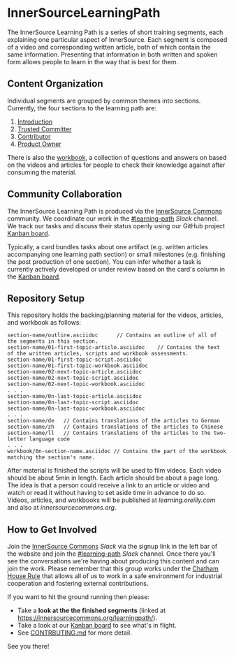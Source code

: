 # InnerSourceLearningPath

The InnerSource Learning Path is a series of short training segments, each explaining one particular aspect of InnerSource.
Each segment is composed of a video and corresponding written article, both of which contain the same information.
Presenting that information in both written and spoken form allows people to learn in the way that is best for them.

## Content Organization

Individual segments are grouped by common themes into sections.
Currently, the four sections to the learning path are:

  1. [Introduction](http://innersourcecommons.org/resources/learningpath/introduction/)
  1. [Trusted Committer](http://innersourcecommons.org/resources/learningpath/trusted-committer/)
  1. [Contributor](http://innersourcecommons.org/resources/learningpath/contributor/)
  1. [Product Owner](http://innersourcecommons.org/resources/learningpath/product-owner/)
 
There is also the [workbook](workbook/), a collection of questions and answers on based on the videos and articles for people to check their knowledge against after consuming the material.

## Community Collaboration

The InnerSource Learning Path is produced via the [InnerSource Commons] community.
We coordinate our work in the [#learning-path] _Slack_ channel.
We track our tasks and discuss their status openly using our GitHub project [Kanban board].

Typically, a card bundles tasks about one artifact (e.g. written articles accompanying one learning path section) or small milestones (e.g. finishing the post production of one section). 
You can infer whether a task is currently actively developed or under review based on the card's column in the [Kanban board].

## Repository Setup

This repository holds the backing/planning material for the videos, articles, and workbook as follows:

```
section-name/outline.asciidoc      // Contains an outline of all of the segments in this section.
section-name/01-first-topic-article.asciidoc    // Contains the text of the written articles, scripts and workbook assessments.
section-name/01-first-topic-script.asciidoc
section-name/01-first-topic-workbook.asciidoc
section-name/02-next-topic-article.asciidoc
section-name/02-next-topic-script.asciidoc
section-name/02-next-topic-workbook.asciidoc
. . .
section-name/0n-last-topic-article.asciidoc
section-name/0n-last-topic-script.asciidoc
section-name/0n-last-topic-workbook.asciidoc
. . .
section-name/de   // Contains translations of the articles to German
section-name/zh   // Contains translations of the articles to Chinese
section-name/ll   // Contains translations of the articles to the two-letter language code
. . .
workbook/0n-section-name.asciidoc // Contains the part of the workbook matching the section's name.
```

After material is finished the scripts will be used to film videos.
Each video should be about 5min in length.
Each article should be about a page long.
The idea is that a person could receive a link to an article or video and watch or read it without having to set aside time in advance to do so. 
Videos, articles, and workbooks will be published at _learning.oreilly.com_ and also at _innersourcecommons.org_.

## How to Get Involved

Join the [InnerSource Commons] _Slack_ via the signup link in the left bar of the website and join the [#learning-path] _Slack_ channel.
Once there you'll see the conversations we're having about producing this content and can join the work.
Please remember that this group works under the [Chatham House Rule] that allows all of us to work in a safe environment for industrial cooperation and fostering external contributions.

If you want to hit the ground running then please:

* Take a **look at the the finished segments** (linked at https://innersourcecommons.org/learningpath/).
* Take a look at our [Kanban board] to see what's in flight.
* See [CONTRBUTING.md](./CONTRIBUTING.md) for more detail.

See you there!

[Kanban board]: https://github.com/InnerSourceCommons/InnerSourceLearningPath/projects/1
[InnerSource Commons]: http://www.innersourcecommons.org/
[#learning-path]: https://innersourcecommons.slack.com/messages/CARTU4XV2
[Chatham House Rule]: https://www.chathamhouse.org/chatham-house-rule
